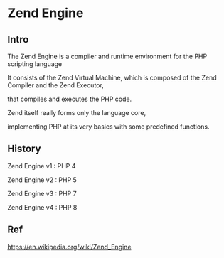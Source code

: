 # Zend Engine
## Intro
The Zend Engine is a compiler and runtime environment for the PHP scripting language 

It consists of the Zend Virtual Machine, which is composed of the Zend Compiler and the Zend Executor, 

that compiles and executes the PHP code. 

Zend itself really forms only the language core, 

implementing PHP at its very basics with some predefined functions.

## History

Zend Engine v1 : PHP 4

Zend Engine v2 : PHP 5

Zend Engine v3 : PHP 7

Zend Engine v4 : PHP 8


## Ref

https://en.wikipedia.org/wiki/Zend_Engine
